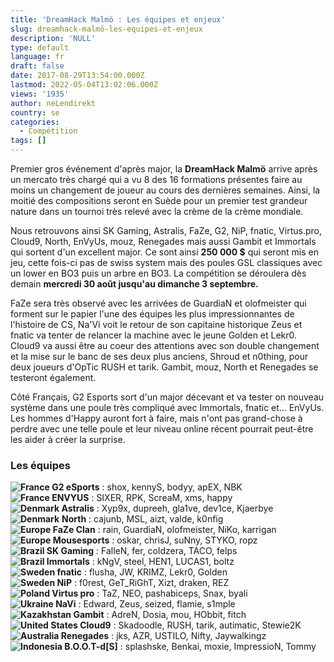 ```yaml
---
title: 'DreamHack Malmö : Les équipes et enjeux'
slug: dreamhack-malmö-les-equipes-et-enjeux
description: 'NULL'
type: default
language: fr
draft: false
date: 2017-08-29T13:54:00.000Z
lastmod: 2022-05-04T13:02:06.000Z
views: '1935'
author: neLendirekt
country: se
categories:
  - Compétition
tags: []
---
```

Premier gros événement d'après major, la **DreamHack Malmö** arrive après un mercato très chargé qui a vu 8 des 16 formations présentes faire au moins un changement de joueur au cours des dernières semaines. Ainsi, la moitié des compositions seront en Suède pour un premier test grandeur nature dans un tournoi très relevé avec la crème de la crème mondiale.

Nous retrouvons ainsi SK Gaming, Astralis, FaZe, G2, NiP, fnatic, Virtus.pro, Cloud9, North, EnVyUs, mouz, Renegades mais aussi Gambit et Immortals qui sortent d'un excellent major. Ce sont ainsi **250 000 $** qui seront mis en jeu, cette fois-ci pas de swiss system mais des poules GSL classiques avec un lower en BO3 puis un arbre en BO3\. La compétition se déroulera dès demain **mercredi 30 août jusqu'au dimanche 3 septembre.**

FaZe sera très observé avec les arrivées de GuardiaN et olofmeister qui forment sur le papier l'une des équipes les plus impressionnantes de l'histoire de CS, Na'Vi voit le retour de son capitaine historique Zeus et fnatic va tenter de relancer la machine avec le jeune Golden et Lekr0\. Cloud9 va aussi être au coeur des attentions avec son double changement et la mise sur le banc de ses deux plus anciens, Shroud et n0thing, pour deux joueurs d'OpTic RUSH et tarik. Gambit, mouz, North et Renegades se testeront également.

Côté Français, G2 Esports sort d'un major décevant et va tester on nouveau système dans une poule très compliqué avec Immortals, fnatic et... EnVyUs. Les hommes d'Happy auront fort à faire, mais n'ont pas grand-chose à perdre avec une telle poule et leur niveau online récent pourrait peut-être les aider à créer la surprise.

### **Les équipes**

**![France](/images/countries/fr.svg)⁠ G2 eSports** : shox, kennyS, bodyy, apEX, NBK  
**![France](/images/countries/fr.svg)⁠ ENVYUS** : SIXER, RPK, ScreaM, xms, happy  
**![Denmark](/images/countries/dk.svg)⁠ Astralis** : Xyp9x, dupreeh, gla1ve, dev1ce, Kjaerbye  
**![Denmark](/images/countries/dk.svg)⁠** **North** : cajunb, MSL, aizt, valde, k0nfig  
**![Europe](/images/countries/eu.svg)⁠ FaZe Clan** : rain, GuardiaN, olofmeister, NiKo, karrigan  
**![Europe](/images/countries/eu.svg)⁠ Mousesports** : oskar, chrisJ, suNny, STYKO, ropz  
**![Brazil](/images/countries/br.svg)⁠ SK Gaming** : FalleN, fer, coldzera, TACO, felps  
**![Brazil](/images/countries/br.svg)⁠ Immortals** : kNgV, steel, HEN1, LUCAS1, boltz  
**![Sweden](/images/countries/se.svg)⁠ fnatic** : flusha, JW, KRIMZ, Lekr0, Golden  
**![Sweden](/images/countries/se.svg)⁠ NiP** : f0rest, GeT\_RiGhT, Xizt, draken, REZ  
**![Poland](/images/countries/pl.svg)⁠ Virtus pro** : TaZ, NEO, pashabiceps, Snax, byali  
**![Ukraine](/images/countries/ua.svg)⁠ NaVi** : Edward, Zeus, seized, flamie, s1mple  
**![Kazakhstan](/images/countries/kz.svg)⁠ Gambit** : AdreN, Dosia, mou, HObbit, fitch  
**![United States](/images/countries/us.svg)⁠ Cloud9** : Skadoodle, RUSH, tarik, autimatic, Stewie2K  
**![Australia](/images/countries/au.svg)⁠ Renegades** : jks, AZR, USTILO, Nifty, Jaywalkingz  
**![Indonesia](/images/countries/id.svg)⁠ B.O.O.T-d\[S\]** : splashske, Benkai, moxie, ImpressioN, Tommy
